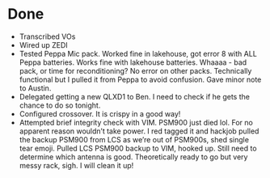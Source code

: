 # Done

- Transcribed VOs
- Wired up ZEDI
- Tested Peppa Mic pack. Worked fine in lakehouse, got error 8 with ALL Peppa batteries. Works fine with lakehouse batteries. Whaaaa - bad pack, or time for reconditioning? No error on other packs. Technically functional but I pulled it from Peppa to avoid confusion. Gave minor note to Austin.
- Delegated getting a new QLXD1 to Ben. I need to check if he gets the chance to do so tonight.
- Configured crossover. It is crispy in a good way!
- Attempted brief integrity check with VIM. PSM900 just died lol. For no apparent reason wouldn’t take power. I red tagged it and hackjob pulled the backup PSM900 from LCS as we’re out of PSM900s, shed single tear emoji. Pulled LCS PSM900 backup to VIM, hooked up. Still need to determine which antenna is good. Theoretically ready to go but very messy rack, sigh. I will clean it up!

